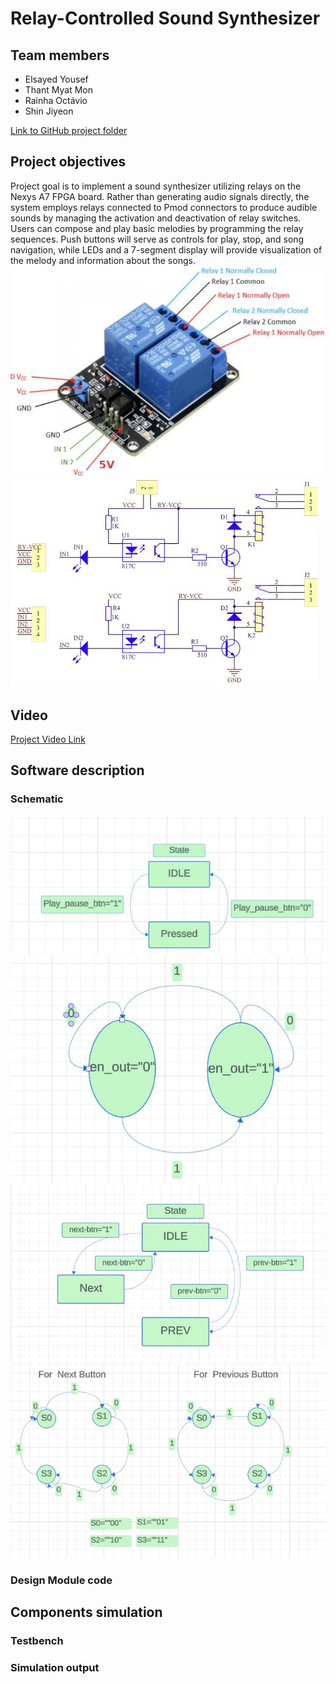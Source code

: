 # Relay-Controlled Sound Synthesizer

## Team members

* Elsayed Yousef
* Thant Myat Mon
* Rainha Octávio
* Shin Jiyeon

[Link to GitHub project folder](https://github.com/ElsayedYousef/Digital-Eletronics-Project)

## Project objectives

Project goal is to implement a sound synthesizer utilizing relays on the Nexys A7 FPGA board. Rather than generating audio signals directly, the system employs relays connected to Pmod connectors to produce audible sounds by managing the activation and deactivation of relay switches. Users can compose and play basic melodies by programming the relay sequences. Push buttons will serve as controls for play, stop, and song navigation, while LEDs and a 7-segment display will provide visualization of the melody and information about the songs.
![Relay Image](Images/Relay.JPG)
![Relay Circuit](Images/relay-circuit.JPG)

## Video

[Project Video Link](Video/)

## Software description
### Schematic
![play_pause Image](Images/play_pause1.JPG)
![play_pause2 Image](Images/play_pause2.JPG)
![song_navigation1 Image](Images/song_navigation1.jpg)
![song_navigation2 Image](Images/song_navigation2.jpg)

### Design Module code


## Components simulation 
### Testbench
### Simulation output

